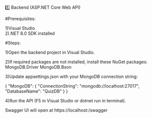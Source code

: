 1️⃣ Backend (ASP.NET Core Web API)

#Prerequisites:

1)Visual Studio   
2).NET 8.0 SDK installed

#Steps:

1)Open the backend project in Visual Studio.

2)If required packages are not installed, install these NuGet packages:
  MongoDB.Driver
  MongoDB.Bson

3)Update appsettings.json with your MongoDB connection string:

{
  "MongoDB": {
    "ConnectionString": "mongodb://localhost:27017",
    "DatabaseName": "QuizDB"
  }
}


4)Run the API (F5 in Visual Studio or dotnet run in terminal).

Swagger UI will open at https://localhost:<port>/swagger
